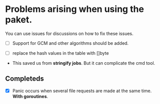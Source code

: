 # Problems arising when using the **paket**.

You can use issues for discussions on how to fix these issues.


* [ ] Support for GCM and other algorithms should be added.

* [ ] replace the hash values in the table with []byte
 - This saved us from **stringify jobs**. But it can complicate the cmd tool.

## Completeds

* [x] Panic occurs when several file requests are made at the same time. **With goroutines**.
